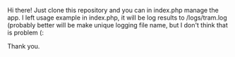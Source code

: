 Hi there!
Just clone this repository and you can in index.php manage the app. I left usage example in index.php, it will be log results to /logs/tram.log (probably better will be make unique logging file name, but I don't think that is problem (:

Thank you.